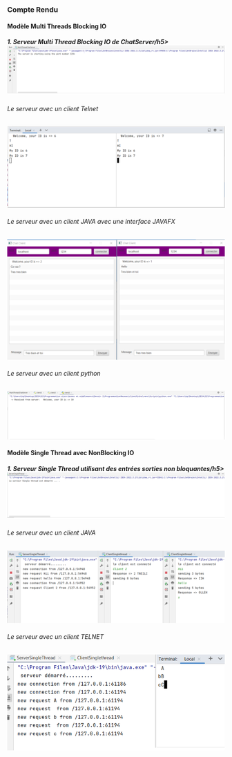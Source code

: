 <h3>Compte Rendu</h3>
<h4>Modèle Multi Threads Blocking IO</h4>
<h5>1. Serveur Multi Thread Blocking IO de ChatServer/h5>
<img src="Captures/Capture1.PNG">
<h6>Le serveur avec un client Telnet</h6>
<img src="Captures/Capture2.PNG">
<h6>Le serveur avec un client JAVA avec une interface JAVAFX</h6>
<img src="Captures/Capture3.PNG">
<h6>Le serveur avec un client python</h6>
<img src="Captures/Capture4.PNG">
<h4>Modèle Single Thread avec NonBlocking IO</h4>
<h5>1. Serveur Single Thread utilisant des entrées sorties non bloquantes/h5>
<img src="Captures/Capture5.PNG">
<h6>Le serveur avec un client JAVA</h6>
<img src="Captures/Capture6.png">
<h6>Le serveur avec un client TELNET</h6>
<img src="Captures/Capture7.png">
